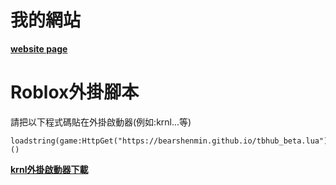 # 我的網站
**[website page](https://bearshenmin.github.io/)**

# Roblox外掛腳本
請把以下程式碼貼在外掛啟動器(例如:krnl...等)
```
loadstring(game:HttpGet("https://bearshenmin.github.io/tbhub_beta.lua"))()
```
**[krnl外掛啟動器下載](https://krnl.place/)**
